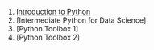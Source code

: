 1. [Introduction to Python](https://hrkj-18.github.io/introduction-to-python/)
2. [Intermediate Python for Data Science]
3. [Python Toolbox 1]
4. [Python Toolbox 2]
